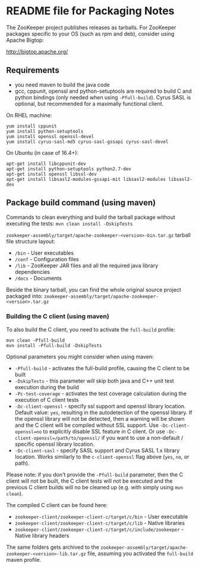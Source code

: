 # README file for Packaging Notes

The ZooKeeper project publishes releases as tarballs.  For ZooKeeper packages
specific to your OS (such as rpm and deb), consider using Apache Bigtop:

http://bigtop.apache.org/


## Requirements

- you need maven to build the java code
- gcc, cppunit, openssl and python-setuptools are required to build C and python bindings (only needed when using `-Pfull-build`).  Cyrus SASL is optional, but recommended for a maximally functional client.

On RHEL machine:

```
yum install cppunit
yum install python-setuptools
yum install openssl openssl-devel
yum install cyrus-sasl-md5 cyrus-sasl-gssapi cyrus-sasl-devel
```

On Ubuntu (in case of 16.4+):

```
apt-get install libcppunit-dev
apt-get install python-setuptools python2.7-dev
apt-get install openssl libssl-dev
apt-get install libsasl2-modules-gssapi-mit libsasl2-modules libsasl2-dev
```


## Package build command (using maven)

Commands to clean everything and build the tarball package without executing the tests: `mvn clean install -DskipTests`


`zookeeper-assembly/target/apache-zookeeper-<version>-bin.tar.gz` tarball file structure layout:

- `/bin`    - User executables
- `/conf`   - Configuration files
- `/lib`    - ZooKeeper JAR files and all the required java library dependencies
- `/docs`   - Documents
  
Beside the binary tarball, you can find the whole original source project packaged into: 
`zookeeper-assembly/target/apache-zookeeper-<version>.tar.gz`


### Building the C client (using maven)

To also build the C client, you need to activate the `full-build` profile:
 
```
mvn clean -Pfull-build
mvn install -Pfull-build -DskipTests
```

Optional parameters you might consider when using maven:
-  `-Pfull-build`         -   activates the full-build profile, causing the C client to be built
-  `-DskipTests`          -   this parameter will skip both java and C++ unit test execution during the build
-  `-Pc-test-coverage`    -   activates the test coverage calculation during the execution of C client tests
-  `-Dc-client-openssl`   -   specify ssl support and openssl library location. Default value: `yes`, resulting in 
                              the autodetection of the openssl library. If the openssl library will not be detected, 
                              then a warning will be shown and the C client will be compiled without SSL support.
                              Use `-Dc-client-openssl=no` to explicitly disable SSL feature in C client. Or use 
                              `-Dc-client-openssl=/path/to/openssl/` if you want to use a non-default / specific 
                              openssl library location.
-  `-Dc-client-sasl`      -   specify SASL support and Cyrus SASL 1.x library location.  Works similarly to the
                              `c-client-openssl` flag above (`yes`, `no`, or path).

Please note: if you don't provide the `-Pfull-build` parameter, then the C client will not be built, the C client tests
will not be executed and the previous C client builds will no be cleaned up (e.g. with simply using `mvn clean`).

The compiled C client can be found here: 
- `zookeeper-client/zookeeper-client-c/target/c/bin`                 - User executable
- `zookeeper-client/zookeeper-client-c/target/c/lib`                 - Native libraries
- `zookeeper-client/zookeeper-client-c/target/c/include/zookeeper`   - Native library headers

The same folders gets archived to the `zookeeper-assembly/target/apache-zookeeper-<version>-lib.tar.gz` file, assuming 
you activated the `full-build` maven profile.
